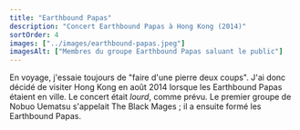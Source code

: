 ```yaml
---
title: "Earthbound Papas"
description: "Concert Earthbound Papas à Hong Kong (2014)"
sortOrder: 4
images: ["../images/earthbound-papas.jpeg"]
imagesAlt: ["Membres du groupe Earthbound Papas saluant le public"]
---
```


En voyage, j'essaie toujours de "faire d'une pierre deux coups". J'ai donc décidé de visiter Hong Kong en août 2014 lorsque les Earthbound Papas étaient en ville. Le concert était _lourd_, comme prévu. Le premier groupe de Nobuo Uematsu s'appelait The Black Mages ; il a ensuite formé les Earthbound Papas.
